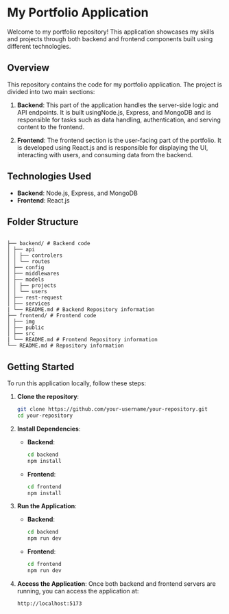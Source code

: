 # My Portfolio Application

Welcome to my portfolio repository! This application showcases my skills and projects through both backend and frontend components built using different technologies.

## Overview

This repository contains the code for my portfolio application. The project is divided into two main sections:

1. **Backend**: This part of the application handles the server-side logic and API endpoints. It is built usingNode.js, Express, and MongoDB and is responsible for tasks such as data handling, authentication, and serving content to the frontend.

2. **Frontend**: The frontend section is the user-facing part of the portfolio. It is developed using React.js and is responsible for displaying the UI, interacting with users, and consuming data from the backend.

## Technologies Used

- **Backend**: Node.js, Express, and MongoDB
- **Frontend**: React.js

## Folder Structure

```

├── backend/ # Backend code
│ ├── api
│ │ ├── controlers
│ │ └── routes
│ ├── config
│ ├── middlewares
│ ├── models
│ │ ├── projects
│ │ └── users
│ ├── rest-request
│ ├── services
| └── README.md # Backend Repository information
├── frontend/ # Frontend code
│ ├── img
│ ├── public
│ ├── src
| └── README.md # Frontend Repository information
└── README.md # Repository information

```

## Getting Started

To run this application locally, follow these steps:

1. **Clone the repository**:

   ```bash
   git clone https://github.com/your-username/your-repository.git
   cd your-repository
   ```

2. **Install Dependencies**:

   - **Backend**:
     ```bash
     cd backend
     npm install
     ```
   - **Frontend**:
     ```bash
     cd frontend
     npm install
     ```

3. **Run the Application**:

   - **Backend**:
     ```bash
     cd backend
     npm run dev
     ```
   - **Frontend**:
     ```bash
     cd frontend
     npm run dev
     ```

4. **Access the Application**:
   Once both backend and frontend servers are running, you can access the application at:
   ```
   http://localhost:5173
   ```
